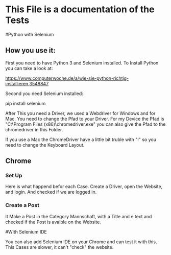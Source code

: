 # This File is a documentation of the Tests

#Python with Selenium

## How you use it: 

First you need to have Python 3 and Selenium installed.
To Install Python you can take a look at:

https://www.computerwoche.de/a/wie-sie-python-richtig-installieren,3548847

Second you need Selenium installed:

pip install selenium

After This you need a Driver, we used a Webdriver for Windows and for Mac. You need to change the Pfad to your Driver. 
For my Device the Pfad is "C:\Program Files (x86)\chromedriver.exe" you can also give the Pfad to the chromedriver in this Folder.

If you use a Mac the ChromeDriver have a little bit truble with "!" so you need to change the Keyboard Layout. 

## Chrome
### Set Up 

Here is what happend befor each Case. Create a Driver, open the Website, and login. And checked if 
we are logged in. 

### Create a Post 

It Make a Post in the Category Mannschaft, with a Title and e text and checked if the Post is avaible on the Website.

#With Selenium IDE 

You can also add Selenium IDE on your Chrome and can test it with this. This Cases are slower, it can't "check" the 
website.
